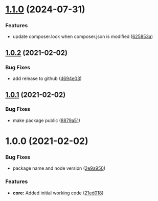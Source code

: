 # [1.1.0](https://github.com/ambimax/semantic-release-composer/compare/v1.0.2...v1.1.0) (2024-07-31)


### Features

* update composer.lock when composer.json is modified ([625853a](https://github.com/ambimax/semantic-release-composer/commit/625853a377a8844918120187fe3edc2e23e069a1))

## [1.0.2](https://github.com/ambimax/semantic-release-composer/compare/v1.0.1...v1.0.2) (2021-02-02)


### Bug Fixes

* add release to github ([4694e03](https://github.com/ambimax/semantic-release-composer/commit/4694e03a6052a4b575e853dd320b43b8879aa906))

## [1.0.1](https://github.com/ambimax/semantic-release-composer/compare/v1.0.0...v1.0.1) (2021-02-02)


### Bug Fixes

* make package public ([8879a51](https://github.com/ambimax/semantic-release-composer/commit/8879a515133d256f700c013d721abc9df92bca0d))

# 1.0.0 (2021-02-02)


### Bug Fixes

* package name and node version ([2e9a950](https://github.com/ambimax/semantic-release-composer/commit/2e9a950fd576e27d61d78dccd71dc25a0296f2a9))


### Features

* **core:** Added initial working code ([21ed018](https://github.com/ambimax/semantic-release-composer/commit/21ed0187ac229cda0765b42f2e1029c3dc97e1f7))
